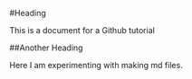 #Heading

This is a document for a Github tutorial

##Another Heading

Here I am experimenting with making md files.
